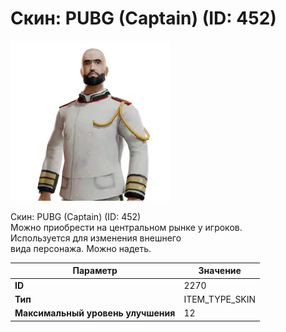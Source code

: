 # Скин: PUBG (Captain) (ID: 452)

![Item Image](../img/2270.webp?raw=true)

Скин: PUBG (Captain) (ID: 452)<br>Можно приобрести на центральном рынке у игроков.<br>Используется для изменения внешнего<br>вида персонажа. Можно надеть.


| Параметр | Значение |
|----------|----------|
| **ID** | 2270 |
| **Тип** | ITEM_TYPE_SKIN |
| **Максимальный уровень улучшения** | 12 |

